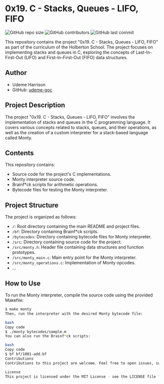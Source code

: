 # 0x19. C - Stacks, Queues - LIFO, FIFO

![GitHub repo size](https://img.shields.io/github/repo-size/udeme-goc/0x19-C-Stacks-Queues)
![GitHub contributors](https://img.shields.io/github/contributors/udeme-goc/0x19-C-Stacks-Queues)
![GitHub last commit](https://img.shields.io/github/last-commit/udeme-goc/0x19-C-Stacks-Queues)

This repository contains the project "0x19. C - Stacks, Queues - LIFO, FIFO" as part of the curriculum of the Holberton School. The project focuses on implementing stacks and queues in C, exploring the concepts of Last-In-First-Out (LIFO) and First-In-First-Out (FIFO) data structures.

## Author

- Udeme Harrison
- GitHub: [udeme-goc](https://github.com/udeme-goc)

## Project Description

The project "0x19. C - Stacks, Queues - LIFO, FIFO" involves the implementation of stacks and queues in the C programming language. It covers various concepts related to stacks, queues, and their operations, as well as the creation of a custom interpreter for a stack-based language called Monty.

## Contents

This repository contains:

- Source code for the project's C implementations.
- Monty interpreter source code.
- Brainf*ck scripts for arithmetic operations.
- Bytecode files for testing the Monty interpreter.

## Project Structure

The project is organized as follows:

- `/`: Root directory containing the main README and project files.
- `/bf`: Directory containing Brainf*ck scripts.
- `/bytecodes`: Directory containing bytecode files for Monty interpreter.
- `/src`: Directory containing source code for the project.
- `/src/monty.h`: Header file containing data structures and function prototypes.
- `/src/monty_main.c`: Main entry point for the Monty interpreter.
- `/src/monty_operations.c`: Implementation of Monty opcodes.
- ...

## How to Use

To run the Monty interpreter, compile the source code using the provided Makefile:

```bash
$ make monty
Then, run the interpreter with the desired Monty bytecode file:

bash
Copy code
$ ./monty bytecodes/sample.m
You can also run the Brainf*ck scripts:

bash
Copy code
$ bf bf/1001-add.bf
Contributions
Contributions to this project are welcome. Feel free to open issues, submit pull requests, and collaborate with other contributors.

License
This project is licensed under the MIT License - see the LICENSE file for details.



